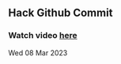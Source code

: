 
 ## Hack Github Commit 
 ### Watch video <a href="https://www.youtube.com">here</a> 
 Wed 08 Mar 2023 
